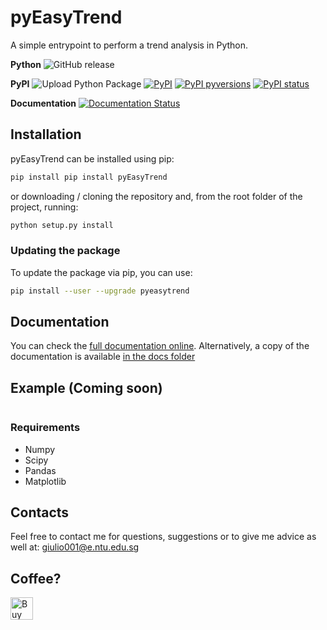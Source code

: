 # pyEasyTrend
A simple entrypoint to perform a trend analysis in Python.

__Python__
![GitHub release](https://img.shields.io/github/release/Gabrock94/pyEasyTrend.svg)

__PyPI__
![Upload Python Package](https://github.com/Gabrock94/pyEasyTrend/workflows/Upload%20Python%20Package/badge.svg)
[![PyPI](https://img.shields.io/pypi/v/pyEasyTrend.svg)](https://badge.fury.io/py/pyEasyTrend)
[![PyPI pyversions](https://img.shields.io/pypi/pyversions/pyEasyTrend.svg)](https://pypi.python.org/pypi/pyEasyTrend/)
[![PyPI status](https://img.shields.io/pypi/status/pyEasyTrend.svg)](https://pypi.python.org/pypi/pyEasyTrend/)

__Documentation__
[![Documentation Status](https://readthedocs.org/projects/pyeasytrend/badge/?version=latest)](http://pyeasytrend.readthedocs.io/en/latest/?badge=latest)
<!--- ([![DOI](https://zenodo.org/badge/109267664.svg)](https://zenodo.org/badge/latestdoi/109267664)) -->

## Installation
pyEasyTrend can be installed using pip:
```bash
pip install pip install pyEasyTrend
```
or downloading / cloning the repository and, from the root folder of the project, running:
```bash
python setup.py install
```

### Updating the package
To update the package via pip, you can use:
```bash
pip install --user --upgrade pyeasytrend
```

## Documentation
You can check the [full documentation online](https://pyeasytrend.rtfd.io). Alternatively, a copy of the documentation is available [in the docs folder](https://github.com/Gabrock94/pyEasyTrend/tree/master/docs/_build/html)

## Example (Coming soon)
```python


```

### Requirements
- Numpy
- Scipy
- Pandas
- Matplotlib

## Contacts
Feel free to contact me for questions, suggestions or to give me advice as well at: giulio001@e.ntu.edu.sg

## Coffee?
<a href='https://ko-fi.com/B0B3K45F' target='_blank'><img height='36' style='border:0px;height:36px;' src='https://az743702.vo.msecnd.net/cdn/kofi2.png?v=0' border='0' alt='Buy Me a Coffee at ko-fi.com' /></a>
